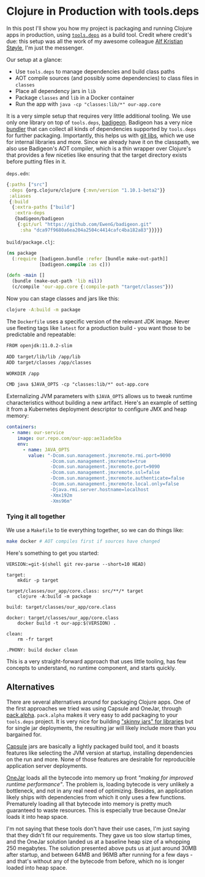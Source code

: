 # Clojure in Production with tools.deps

In this post I'll show you how my project is packaging and running Clojure apps
in production, using [`tools.deps`](https://github.com/clojure/tools.deps.alpha)
as a build tool. Credit where credit's due: this setup was all the work of my
awesome colleague [Alf Kristian Støyle](https://www.kodemaker.no/alf-kristian),
I'm just the messenger.

Our setup at a glance:

- Use `tools.deps` to manage dependencies and build class paths
- AOT compile sources (and possibly some dependencies) to class files in `classes`
- Place all dependency jars in `lib`
- Package `classes` and `lib` in a Docker container
- Run the app with `java -cp "classes:lib/*" our-app.core`

It is a very simple setup that requires very little additional tooling. We use
only one library on top of `tools.deps`,
[badigeon](https://github.com/EwenG/badigeon). Badigeon has a very nice
[bundler](https://github.com/EwenG/badigeon/blob/master/src/badigeon/bundle.clj#L140)
that can collect all kinds of dependencies supported by `tools.deps` for further
packaging. Importantly, this helps us with [git
libs](https://www.clojure.org/guides/deps_and_cli#_using_git_libraries), which
we use for internal libraries and more. Since we already have it on the
classpath, we also use Badigeon's AOT compiler, which is a thin wrapper over
Clojure's that provides a few niceties like ensuring that the target directory
exists before putting files in it.

`deps.edn`:

```clj
{:paths ["src"]
 :deps {org.clojure/clojure {:mvn/version "1.10.1-beta2"}}
 :aliases
 {:build
  {:extra-paths ["build"]
   :extra-deps
   {badigeon/badigeon
    {:git/url "https://github.com/EwenG/badigeon.git"
     :sha "dca97f9680a6ea204a2504c4414cafc4ba182a83"}}}}}
```

`build/package.clj`:

```clj
(ns package
  (:require [badigeon.bundle :refer [bundle make-out-path]]
            [badigeon.compile :as c]))

(defn -main []
  (bundle (make-out-path 'lib nil))
  (c/compile 'our-app.core {:compile-path "target/classes"}))
```

Now you can stage classes and jars like this:

```sh
clojure -A:build -m package
```

The `Dockerfile` uses a specific version of the relevant JDK image. Never use
fleeting tags like `latest` for a production build - you want those to be
predictable and repeatable:

```txt
FROM openjdk:11.0.2-slim

ADD target/lib/lib /app/lib
ADD target/classes /app/classes

WORKDIR /app

CMD java $JAVA_OPTS -cp "classes:lib/*" out-app.core
```

Externalizing JVM parameters with `$JAVA_OPTS` allows us to tweak runtime
characteristics without building a new artifact. Here's an example of setting it
from a Kubernetes deployment descriptor to configure JMX and heap memory:

```yaml
containers:
  - name: our-service
    image: our.repo.com/our-app:ae31ade5ba
    env:
      - name: JAVA_OPTS
        value: "-Dcom.sun.management.jmxremote.rmi.port=9090
                -Dcom.sun.management.jmxremote=true
                -Dcom.sun.management.jmxremote.port=9090
                -Dcom.sun.management.jmxremote.ssl=false
                -Dcom.sun.management.jmxremote.authenticate=false
                -Dcom.sun.management.jmxremote.local.only=false
                -Djava.rmi.server.hostname=localhost
                -Xmx192m
                -Xms96m"
```

### Tying it all together

We use a `Makefile` to tie everything together, so we can do things like:

```sh
make docker # AOT compiles first if sources have changed
```

Here's something to get you started:

```make
VERSION:=git-$(shell git rev-parse --short=10 HEAD)

target:
    mkdir -p target

target/classes/our_app/core.class: src/**/* target
    clojure -A:build -m package

build: target/classes/our_app/core.class

docker: target/classes/our_app/core.class
    docker build -t our-app:$(VERSION) .

clean:
    rm -fr target

.PHONY: build docker clean
```

This is a very straight-forward approach that uses little tooling, has few
concepts to understand, no runtime component, and starts quickly.

<a id="alternatives"></a>
## Alternatives

There are several alternatives around for packaging Clojure apps. One of the
first approaches we tried was using Capsule and OneJar, through
[pack.alpha](https://github.com/juxt/pack.alpha/). `pack.alpha` makes it very
easy to add packaging to your `tools.deps` project. It is very nice for building
["skinny jars" for libraries](/tools-deps-figwheel-main-devcards-emacs/) but for
single jar deployments, the resulting jar will likely include more than you
bargained for.

[Capsule](http://www.capsule.io) jars are basically a lightly packaged build
tool, and it boasts features like selecting the JVM version at startup,
installing dependencies on the run and more. None of those features are
desirable for reproducible application server deployments.

[OneJar](http://one-jar.sourceforge.net) loads all the bytecode into memory up
front _"making for improved runtime performance"_. The problem is, loading
bytecode is very unlikely a bottleneck, and not in any real need of optimizing.
Besides, an application likely ships with dependencies from which it only uses a
few functions. Prematurely loading all that bytecode into memory is pretty much
guaranteed to waste resources. This is especially true because OneJar loads it
into heap space.

I'm not saying that these tools don't have their use cases, I'm just saying that
they didn't fit our requirements. They gave us too slow startup times, and the
OneJar solution landed us at a baseline heap size of a whopping 250 megabytes.
The solution presented above puts us at just around 30MB after startup, and
between 64MB and 96MB after running for a few days - and that's without any of
the bytecode from before, which no is longer loaded into heap space.
